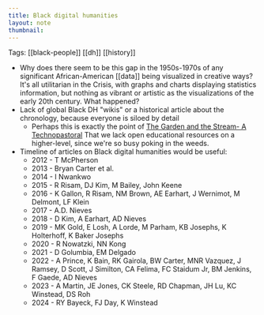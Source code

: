 ```yaml
---
title: Black digital humanities
layout: note
thumbnail:
---
```

Tags: [[black-people]] [[dh]] [[history]]
- Why does there seem to be this gap in the 1950s-1970s of any significant African-American [[data]] being visualized in creative ways? It's all utilitarian in the Crisis, with graphs and charts displaying statistics information, but nothing as vibrant or artistic as the visualizations of the early 20th century. What happened?
- Lack of global Black DH "wikis" or a historical article about the chronology, because everyone is siloed by detail
	- Perhaps this is exactly the point of [The Garden and the Stream- A Technopastoral](https://hapgood.us/2015/10/17/the-garden-and-the-stream-a-technopastoral/) That we lack open educational resources on a higher-level, since we're so busy poking in the weeds.
- Timeline of articles on Black digital humanities would be useful:
	- 2012 - T McPherson
	- 2013 - Bryan Carter et al.
	- 2014 - I Nwankwo
	- 2015 - R Risam, DJ Kim, M Bailey, John Keene
	- 2016 - K Gallon, R Risam, NM Brown, AE Earhart, J Wernimot, M Delmont, LF Klein
	- 2017 - A.D. Nieves
	- 2018 - D Kim, A Earhart, AD Nieves
	- 2019 - MK Gold, E Losh, A Lorde, M Parham, KB Josephs, K Holterhoff, K Baker Josephs
	- 2020 - R Nowatzki, NN Kong
	- 2021 - D Golumbia, EM Delgado
	- 2022 - A Prince, K Bain, RK Gairola, BW Carter, MNR Vazquez, J Ramsey, D Scott, J Similton, CA Felima, FC Staidum Jr, BM Jenkins, F Gaede, AD Nieves
	- 2023 - A Martin, JE Jones, CK Steele, RD Chapman, JH Lu, KC Winstead, DS Roh
	- 2024 - RY Bayeck, FJ Day, K Winstead
